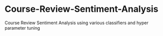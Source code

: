 # Course-Review-Sentiment-Analysis
Course Review Sentiment Analysis using various classifiers and hyper parameter tuning
